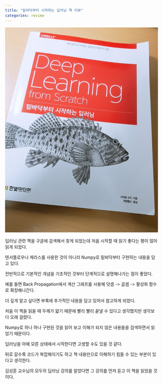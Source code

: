 ```yaml
---
title: "밑바닥부터 시작하는 딥러닝 책 리뷰"
categories: review
---
```

![](/assets/images/deep_learning_from_scratch.jpg)

딥러닝 관련 책을 구글에 검색해서 찾게 되었는데 처음 시작할 때 읽기 좋다는 평이 많아 읽게 되었다.

텐서플로우나 케라스를 사용한 것이 아니라 Numpy로 밑바닥부터 구현하는 내용을 담고 있다.

전반적으로 기본적인 개념을 기초적인 것부터 단계적으로 설명해나가는 점이 좋았다.

예를 들면 Back Propagation에서 계산 그래프를 사용해 덧셈 -> 곱셈 -> 활성화 함수로 확장해나간다.

더 깊게 알고 싶다면 부록에 추가적인 내용을 담고 있어서 참고하게 되었다.

처음 이 책을 읽을 때 두께가 얇기 때문에 빨리 빨리 끝낼 수 있다고 생각했지만 생각보다 오래 걸렸다.

Numpy로 하나 하나 구현된 것을 읽어 보고 이해가 되지 않은 내용들을 검색하면서 읽었기 때문이다.

딥러닝을 아예 모른 상태에서 시작한다면 고생할 수도 있을 것 같다.

뒤로 갈수록 코드가 복잡해지기도 하고 책 내용만으로 이해하기 힘들 수 있는 부분이 있다고 생각한다.

김성훈 교수님의 모두의 딥러닝 강의를 알았다면 그 강의를 먼저 듣고 이 책을 읽었을 것이다.

